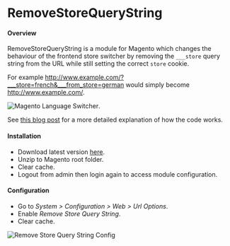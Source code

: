 # RemoveStoreQueryString
#### Overview
RemoveStoreQueryString is a module for Magento which changes the behaviour of the frontend store switcher by removing the `___store` query string from the URL while still setting the correct `store` cookie.

For example http://www.example.com/?___store=french&___from_store=german would simply become http://www.example.com/.

![Magento Language Switcher](http://rossmchugh.com/wp-content/uploads/2015/10/magento-language-swicther.jpg).

See [this blog post](http://rossmchugh.com/remove-store-query-string-magento-module) for a more detailed explanation of how the code works.

#### Installation
* Download latest version [here](https://github.com/rossmc/RemoveStoreQueryString/archive/master.zip).
* Unzip to Magento root folder.
* Clear cache.
* Logout from admin then login again to access module configuration.

#### Configuration

* Go to *System > Configuration > Web > Url Options*.
* Enable *Remove Store Query String*.
* Clear cache.

![Remove Store Query String Config](http://rossmchugh.com/wp-content/uploads/2015/10/remove-store-query-string-config.jpg)
